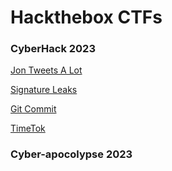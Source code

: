 # Hackthebox CTFs

### CyberHack 2023
[Jon Tweets A Lot](CyberHack2023/JonTweetsALot.md)

[Signature Leaks](CyberHack2023/SignatureLeaks.md)

[Git Commit](CyberHack2023/GitCommit.md)

[TimeTok](CyberHack2023/TimeTok.md)

### Cyber-apocolypse 2023
